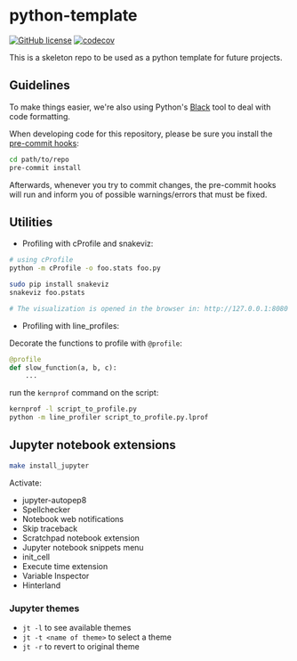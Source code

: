 # python-template
[![GitHub license](https://img.shields.io/github/license/SamuelNLP/pyhon-template)](https://github.com/SamuelNLP/pyhon-template/blob/master/LICENSE)
[![codecov](https://app.codecov.io/gh/SamuelNLP/pyhon-template/branch/master/graph/badge.svg)](https://app.codecov.io/gh/SamuelNLP/pyhon-template)

This is a skeleton repo to be used as a python template for future projects.

## Guidelines

To make things easier, we're also using Python's [Black](https://black.readthedocs.io/en/stable/)
tool to deal with code formatting.

When developing code for this repository, please be sure you install the
[pre-commit hooks](https://pre-commit.com/#install):

```bash
cd path/to/repo
pre-commit install
```

Afterwards, whenever you try to commit changes, the pre-commit hooks
will run and inform you of possible warnings/errors that must be fixed.


## Utilities
- Profiling with cProfile and snakeviz:
```bash
# using cProfile
python -m cProfile -o foo.stats foo.py

sudo pip install snakeviz
snakeviz foo.pstats

# The visualization is opened in the browser in: http://127.0.0.1:8080
```

- Profiling with line_profiles:

Decorate the functions to profile with `@profile`:
```python
@profile
def slow_function(a, b, c):
    ...
```

run the `kernprof` command on the script:
```bash
kernprof -l script_to_profile.py
python -m line_profiler script_to_profile.py.lprof
```

## Jupyter notebook extensions

```bash
make install_jupyter
```

Activate:
 - jupyter-autopep8
 - Spellchecker
 - Notebook web notifications
 - Skip traceback
 - Scratchpad notebook extension
 - Jupyter notebook snippets menu
 - init_cell
 - Execute time extension
 - Variable Inspector
 - Hinterland

### Jupyter themes

- `jt -l` to see available themes
- `jt -t <name of theme>` to select a theme
- `jt -r` to revert to original theme
